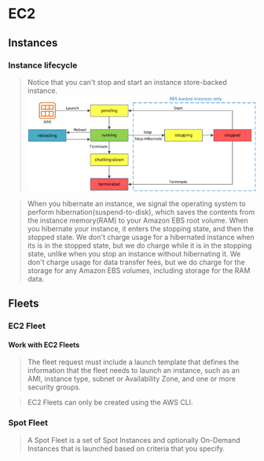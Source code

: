 # EC2
## Instances
### Instance lifecycle
> Notice that you can't stop and start an instance store-backed instance.
> ![](img/il.png)

> When you hibernate an instance, we signal the operating system to perform hibernation(suspend-to-disk), which saves the contents from the instance memory(RAM) to your Amazon EBS root volume.
> When you hibernate your instance, it enters the stopping state, and then the stopped state. We don't charge usage for a hibernated instance when its is in the stopped state, but we do charge while it is in the stopping state, unlike when you stop an instance without hibernating it. We don't charge usage for data transfer fees, but we do charge for the storage for any Amazon EBS volumes, including storage for the RAM data.

## Fleets
### EC2 Fleet
#### Work with EC2 Fleets
> The fleet request must include a launch template that defines the information that the fleet needs to launch an instance, such as an AMI, instance type, subnet or Availability Zone, and one or more security groups.

> EC2 Fleets can only be created using the AWS CLI.

### Spot Fleet
> A Spot Fleet is a set of Spot Instances and optionally On-Demand Instances that is launched based on criteria that you specify.

